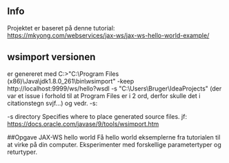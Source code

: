 

## Info

Projektet er baseret på denne tutorial:
https://mkyong.com/webservices/jax-ws/jax-ws-hello-world-example/

## wsimport versionen
er genereret med 
C:\>"C:\Program Files (x86)\Java\jdk1.8.0_261\bin\wsimport" -keep http://localhost:9999/ws/hello?wsdl -s "C:\Users\Bruger\IdeaProjects"
(der var et issue i forhold til at Program Files er i 2 ord, derfor skulle det i citationstegn svjf...)
og vedr. -s:

-s directory
    Specifies where to place generated source files.
jf: https://docs.oracle.com/javase/9/tools/wsimport.htm

##Opgave
JAX-WS hello world
    Få hello world eksemplerne fra tutorialen til at virke på din computer. Eksperimenter med forskellige parametertyper og returtyper.

